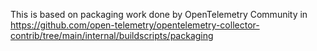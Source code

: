 This is based on packaging work done by OpenTelemetry Community in https://github.com/open-telemetry/opentelemetry-collector-contrib/tree/main/internal/buildscripts/packaging
